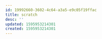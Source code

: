```yaml
---
id: 19992660-3602-4c64-a3a5-e9c05f19ffac
title: scratch
desc: ''
updated: 1595953214301
created: 1595953214301
---
```


